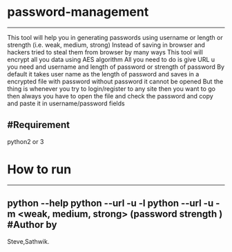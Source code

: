 # password-management
----------------------
This tool will help you in generating passwords using username or length or strength (i.e. weak, medium, strong)
Instead of saving in browser and hackers tried to steal them from browser by many ways 
This tool will encrypt all you data using AES algorithm 
All you need to do is give URL u you need and username and length of password or strength of password
By default it takes user name as the length of password and saves in a encrypted file with password without password it cannot be opened
But the thing is whenever you try to login/register to any site then you want to go then always you have to open the file and check the password and copy and paste it in username/password fields

#Requirement
----------
python2 or 3 

# How to run
-------------
python --help
python --url <site-url> -u <username> -l <password length>
python --url <site-url> -u <username> -m <weak, medium, strong> (password strength )
#Author by
-----------
Steve,Sathwik.
